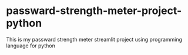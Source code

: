 # passward-strength-meter-project-python
This is my passward strength meter streamlit project using programming language for python

